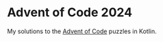 # Advent of Code 2024

My solutions to the [Advent of Code](https://adventofcode.com/) puzzles in Kotlin.
